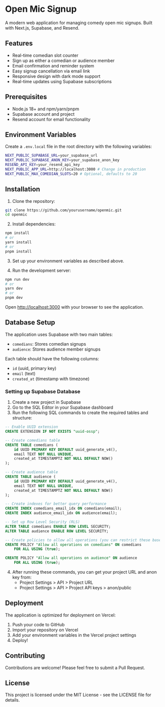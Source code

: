 # Open Mic Signup

A modern web application for managing comedy open mic signups. Built with Next.js, Supabase, and Resend.

## Features

- Real-time comedian slot counter
- Sign up as either a comedian or audience member
- Email confirmation and reminder system
- Easy signup cancellation via email link
- Responsive design with dark mode support
- Real-time updates using Supabase subscriptions

## Prerequisites

- Node.js 18+ and npm/yarn/pnpm
- Supabase account and project
- Resend account for email functionality

## Environment Variables

Create a `.env.local` file in the root directory with the following variables:

```bash
NEXT_PUBLIC_SUPABASE_URL=your_supabase_url
NEXT_PUBLIC_SUPABASE_ANON_KEY=your_supabase_anon_key
RESEND_API_KEY=your_resend_api_key
NEXT_PUBLIC_APP_URL=http://localhost:3000 # Change in production
NEXT_PUBLIC_MAX_COMEDIAN_SLOTS=20 # Optional, defaults to 20
```

## Installation

1. Clone the repository:
```bash
git clone https://github.com/yourusername/openmic.git
cd openmic
```

2. Install dependencies:
```bash
npm install
# or
yarn install
# or
pnpm install
```

3. Set up your environment variables as described above.

4. Run the development server:
```bash
npm run dev
# or
yarn dev
# or
pnpm dev
```

Open [http://localhost:3000](http://localhost:3000) with your browser to see the application.

## Database Setup

The application uses Supabase with two main tables:

- `comedians`: Stores comedian signups
- `audience`: Stores audience member signups

Each table should have the following columns:
- `id` (uuid, primary key)
- `email` (text)
- `created_at` (timestamp with timezone)

### Setting up Supabase Database

1. Create a new project in Supabase
2. Go to the SQL Editor in your Supabase dashboard
3. Run the following SQL commands to create the required tables and structure:

```sql
-- Enable UUID extension
CREATE EXTENSION IF NOT EXISTS "uuid-ossp";

-- Create comedians table
CREATE TABLE comedians (
    id UUID PRIMARY KEY DEFAULT uuid_generate_v4(),
    email TEXT NOT NULL UNIQUE,
    created_at TIMESTAMPTZ NOT NULL DEFAULT NOW()
);

-- Create audience table
CREATE TABLE audience (
    id UUID PRIMARY KEY DEFAULT uuid_generate_v4(),
    email TEXT NOT NULL UNIQUE,
    created_at TIMESTAMPTZ NOT NULL DEFAULT NOW()
);

-- Create indexes for better query performance
CREATE INDEX comedians_email_idx ON comedians(email);
CREATE INDEX audience_email_idx ON audience(email);

-- Set up Row Level Security (RLS)
ALTER TABLE comedians ENABLE ROW LEVEL SECURITY;
ALTER TABLE audience ENABLE ROW LEVEL SECURITY;

-- Create policies to allow all operations (you can restrict these based on your needs)
CREATE POLICY "Allow all operations on comedians" ON comedians
    FOR ALL USING (true);

CREATE POLICY "Allow all operations on audience" ON audience
    FOR ALL USING (true);
```

4. After running these commands, you can get your project URL and anon key from:
   - Project Settings > API > Project URL
   - Project Settings > API > Project API keys > anon/public

## Deployment

The application is optimized for deployment on Vercel:

1. Push your code to GitHub
2. Import your repository on Vercel
3. Add your environment variables in the Vercel project settings
4. Deploy!

## Contributing

Contributions are welcome! Please feel free to submit a Pull Request.

## License

This project is licensed under the MIT License - see the LICENSE file for details.
